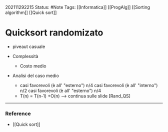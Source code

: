 202111292215
Status: #Note
Tags: [[Informatica]] [[ProgAlg]] [[Sorting algorithm]] [[Quick sort]]

# Quicksort randomizato

- piveaut casuale  
- Complessità
	- Costo medio 

- Analisi del caso medio
	- casi favorevoli (è all' "esterno") n/4
		casi favorevoli (è all' "interno") n/2
	  	casi favorevoli (è all' "esterno") n/4 
	-	T(n) = T(n-1) +O(n) --> continua sulle slide [Rand_QS]

---

### Reference
- [[Quick sort]]
